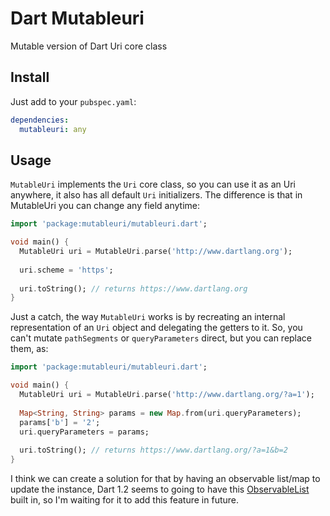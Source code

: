 Dart Mutableuri
===============

Mutable version of Dart Uri core class

Install
-------

Just add to your `pubspec.yaml`:

```yaml
dependencies:
  mutableuri: any
```

Usage
-----

`MutableUri` implements the `Uri` core class, so you can use it as an Uri anywhere, it also has all default `Uri` initializers.
The difference is that in MutableUri you can change any field anytime:

```dart
import 'package:mutableuri/mutableuri.dart';

void main() {
  MutableUri uri = MutableUri.parse('http://www.dartlang.org');
  
  uri.scheme = 'https';
  
  uri.toString(); // returns https://www.dartlang.org
}
```

Just a catch, the way `MutableUri` works is by recreating an internal representation of an `Uri` object and delegating the getters to it.
So, you can't mutate `pathSegments` or `queryParameters` direct, but you can replace them, as:

```dart
import 'package:mutableuri/mutableuri.dart';

void main() {
  MutableUri uri = MutableUri.parse('http://www.dartlang.org/?a=1');
  
  Map<String, String> params = new Map.from(uri.queryParameters);
  params['b'] = '2';
  uri.queryParameters = params;
  
  uri.toString(); // returns https://www.dartlang.org/?a=1&b=2
}
```

I think we can create a solution for that by having an observable list/map to update the instance, Dart 1.2 seems to going to have this [ObservableList](https://api.dartlang.org/apidocs/channels/be/#observe/observe.ObservableList) built in, so I'm waiting for it to add this feature in future.
